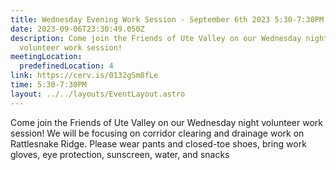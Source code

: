 ```yaml
---
title: Wednesday Evening Work Session - September 6th 2023 5:30-7:30PM
date: 2023-09-06T23:30:49.050Z
description: Come join the Friends of Ute Valley on our Wednesday night
  volunteer work session!
meetingLocation:
  predefinedLocation: 4
link: https://cerv.is/0132gSm8fLe
time: 5:30-7:30PM
layout: ../../layouts/EventLayout.astro
---
```


Come join the Friends of Ute Valley on our Wednesday night volunteer work session! We will be focusing on corridor clearing and drainage work on Rattlesnake Ridge. Please wear pants and closed-toe shoes, bring work gloves, eye protection, sunscreen, water, and snacks
